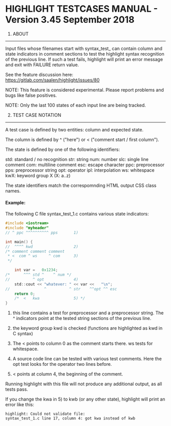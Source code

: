 
HIGHLIGHT TESTCASES MANUAL - Version 3.45                       September 2018 
==============================================================================


1. ABOUT
--------

Input files whose filenames start with syntax_test_ can contain column and state
indicators in comment sections to test the highlight syntax recognition of the
previous line. If such a test fails, highlight will print an error message and
exit with FAILURE return value.

See the feature discussion here: https://gitlab.com/saalen/highlight/issues/80

NOTE: This feature is considered experimental. Please report problems and bugs
      like false positives.

NOTE: Only the last 100 states of each input line are being tracked.

2. TEST CASE NOTATION
---------------------

A test case is defined by two entities: column and expected state.

The column is defined by ^ ("here") or < ("comment start / first column").

The state is defined by one of the following identifiers:

std: standard / no recognition
str: string
num: number
slc: single line comment
com: multiline comment
esc: escape character
ppc: preprocessor
pps: preprocessor string
opt: operator
ipl: interpolation
ws: whitespace
kwX: keyword group X (X: a..z)

The state identifiers match the correspomnding HTML output CSS class names.


#### Example:

The following C file syntax_test_1.c contains various state indicators:

```c
#include <iostream>
#include "myheader"
// ^ ppc ^^^^^^^^^^ pps       1)  

int main() {
//  ^^^^ kwd                  2)  
/* comment comment comment  
 * <  com ^ ws     ^ com      3)
 */

    int var =   0x1234;    
/*      ^^^ std ^    ^ num */
//          ^ opt             4)
    std::cout << "whatever: " << var <<   "\n";
//               ^          ^ str    ^^opt ^^ esc
    return 0;
    /*  <   kwa               5) */ 
}
```

1. this line contains a test for preprocessor and a preprocessor string.
   The ^ indicators point at the tested string sections of the previous line.
   
2. the keyword group kwd is checked (functions are highlighted as kwd in C syntax)

3. The < points to column 0 as the comment starts there. ws tests for whitespace.

4. A source code line can be tested with various test comments.
   Here the opt test looks for the operator two lines before.

5. < points at column 4, the beginning of the comment.


Running highlight with this file will not produce any additional output, as all 
tests pass.

If you change the kwa in 5) to kwb (or any other state), highlight will print an error
like this:

```
highlight: Could not validate file:
syntax_test_1.c line 17, column 4: got kwa instead of kwb
```
